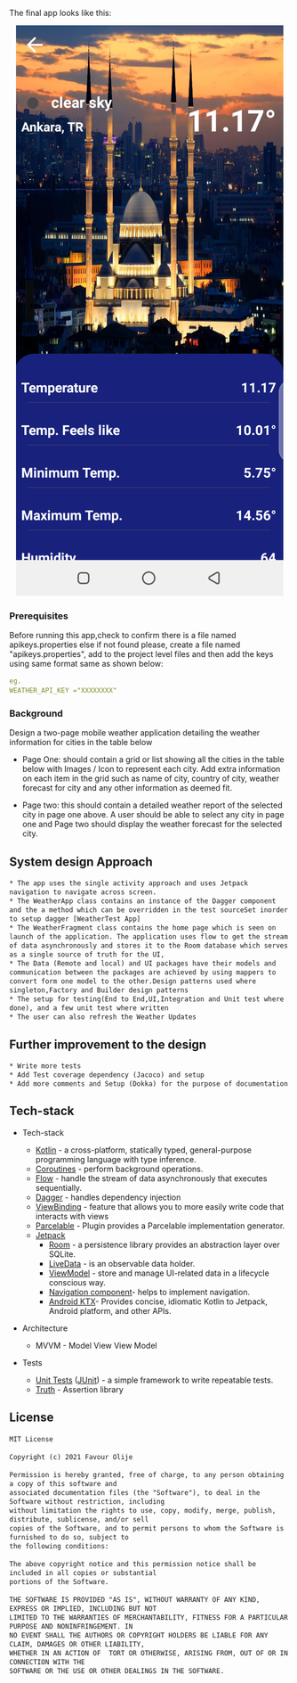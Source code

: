 The final app looks like this:

<p align="center"><img src="assets/screen2.png" /></p>


### Prerequisites

Before running this app,check to confirm there is a file named apikeys.properties else if not found please, create a file named "apikeys.properties", add to the project level files and then add the keys using same format same as  shown below:

```yaml
eg.
WEATHER_API_KEY ="XXXXXXXX"
```

### Background

Design a two-page mobile weather application detailing the weather information for  cities in the table below

 * Page One:
  should contain a grid or list showing all the cities in the table below with  Images / Icon to represent each city. Add extra information on each item in the grid  such as name of city, country of city, weather forecast for city and any other  information as deemed fit.

 * Page two:
  this should contain a detailed weather report of the selected city in page  one above. A user should be able to select any city in page one and Page two should  display the weather forecast for the selected city.


## System design Approach

    * The app uses the single activity approach and uses Jetpack navigation to navigate across screen.
    * The WeatherApp class contains an instance of the Dagger component and the a method which can be overridden in the test sourceSet inorder to setup dagger [WeatherTest App]
    * The WeatherFragment class contains the home page which is seen on launch of the application. The application uses flow to get the stream of data asynchronously and stores it to the Room database which serves as a single source of truth for the UI,
    * The Data (Remote and local) and UI packages have their models and communication between the packages are achieved by using mappers to convert form one model to the other.Design patterns used where singleton,Factory and Builder design patterns
    * The setup for testing(End to End,UI,Integration and Unit test where done), and a few unit test where written
    * The user can also refresh the Weather Updates


## Further improvement to the design
    * Write more tests
    * Add Test coverage dependency (Jacoco) and setup
    * Add more comments and Setup (Dokka) for the purpose of documentation

## Tech-stack

* Tech-stack
    * [Kotlin](https://kotlinlang.org/) - a cross-platform, statically typed, general-purpose programming language with type inference.
    * [Coroutines](https://kotlinlang.org/docs/reference/coroutines-overview.html) - perform background operations.
    * [Flow](https://kotlinlang.org/docs/reference/coroutines/flow.html) - handle the stream of data asynchronously that executes sequentially.
    * [Dagger](https://github.com/google/dagger) - handles dependency injection
    * [ViewBinding](https://developer.android.com/topic/libraries/view-binding) - feature that allows you to more easily write code that interacts with views
    * [Parcelable](https://developer.android.com/kotlin/parcelize) - Plugin provides a Parcelable implementation generator.
    * [Jetpack](https://developer.android.com/jetpack)
        * [Room](https://developer.android.com/topic/libraries/architecture/room) - a persistence library provides an abstraction layer over SQLite.
        * [LiveData](https://developer.android.com/topic/libraries/architecture/livedata) - is an observable data holder.
        * [ViewModel](https://developer.android.com/topic/libraries/architecture/viewmodel) - store and manage UI-related data in a lifecycle conscious way.
        * [Navigation component](https://developer.android.com/guide/navigation)- helps to implement navigation.
        * [Android KTX](https://developer.android.com/kotlin/ktx)- Provides concise, idiomatic Kotlin to Jetpack, Android platform, and other APIs.


* Architecture
    * MVVM - Model View View Model

* Tests
    * [Unit Tests](https://en.wikipedia.org/wiki/Unit_testing) ([JUnit](https://junit.org/junit4/)) - a simple framework to write repeatable tests.
    * [Truth](https://github.com/google/truth) - Assertion library

## License
```
MIT License

Copyright (c) 2021 Favour Olije

Permission is hereby granted, free of charge, to any person obtaining a copy of this software and
associated documentation files (the "Software"), to deal in the Software without restriction, including
without limitation the rights to use, copy, modify, merge, publish, distribute, sublicense, and/or sell
copies of the Software, and to permit persons to whom the Software is furnished to do so, subject to
the following conditions:

The above copyright notice and this permission notice shall be included in all copies or substantial
portions of the Software.

THE SOFTWARE IS PROVIDED "AS IS", WITHOUT WARRANTY OF ANY KIND, EXPRESS OR IMPLIED, INCLUDING BUT NOT
LIMITED TO THE WARRANTIES OF MERCHANTABILITY, FITNESS FOR A PARTICULAR PURPOSE AND NONINFRINGEMENT. IN
NO EVENT SHALL THE AUTHORS OR COPYRIGHT HOLDERS BE LIABLE FOR ANY CLAIM, DAMAGES OR OTHER LIABILITY,
WHETHER IN AN ACTION OF  TORT OR OTHERWISE, ARISING FROM, OUT OF OR IN CONNECTION WITH THE
SOFTWARE OR THE USE OR OTHER DEALINGS IN THE SOFTWARE.
```
